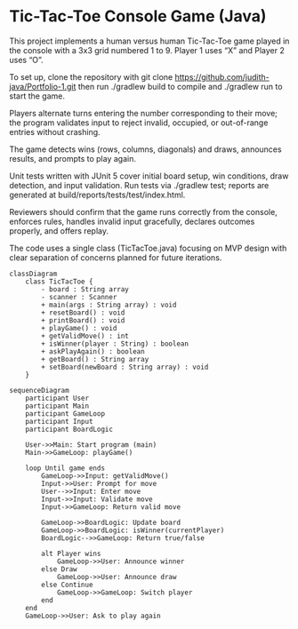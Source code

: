 # Tic-Tac-Toe Console Game (Java)

This project implements a human versus human Tic-Tac-Toe game played in the console with a 3x3 grid numbered 1 to 9. Player 1 uses “X” and Player 2 uses “O”.

To set up, clone the repository with git clone https://github.com/judith-java/Portfolio-1.git then run ./gradlew build to compile and ./gradlew run to start the game.

Players alternate turns entering the number corresponding to their move; the program validates input to reject invalid, occupied, or out-of-range entries without crashing.

The game detects wins (rows, columns, diagonals) and draws, announces results, and prompts to play again.

Unit tests written with JUnit 5 cover initial board setup, win conditions, draw detection, and input validation. Run tests via ./gradlew test; reports are generated at build/reports/tests/test/index.html.

Reviewers should confirm that the game runs correctly from the console, enforces rules, handles invalid input gracefully, declares outcomes properly, and offers replay.

The code uses a single class (TicTacToe.java) focusing on MVP design with clear separation of concerns planned for future iterations.

```mermaid
classDiagram
    class TicTacToe {
        - board : String array
        - scanner : Scanner
        + main(args : String array) : void
        + resetBoard() : void
        + printBoard() : void
        + playGame() : void
        + getValidMove() : int
        + isWinner(player : String) : boolean
        + askPlayAgain() : boolean
        + getBoard() : String array
        + setBoard(newBoard : String array) : void
    }
```



```mermaid
sequenceDiagram
    participant User
    participant Main
    participant GameLoop
    participant Input
    participant BoardLogic

    User->>Main: Start program (main)
    Main->>GameLoop: playGame()

    loop Until game ends
        GameLoop->>Input: getValidMove()
        Input->>User: Prompt for move
        User-->>Input: Enter move
        Input->>Input: Validate move
        Input->>GameLoop: Return valid move

        GameLoop->>BoardLogic: Update board
        GameLoop->>BoardLogic: isWinner(currentPlayer)
        BoardLogic-->>GameLoop: Return true/false

        alt Player wins
            GameLoop->>User: Announce winner
        else Draw
            GameLoop->>User: Announce draw
        else Continue
            GameLoop->>GameLoop: Switch player
        end
    end
    GameLoop->>User: Ask to play again
```